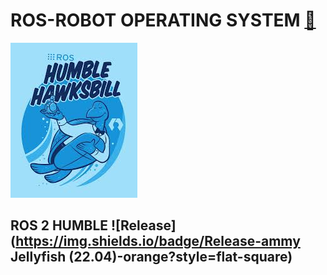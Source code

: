 #     ROS-ROBOT OPERATING SYSTEM [🚀](https://img.shields.io/badge/Status-Active-brightgreen?style=flat-square)

![picture](Download_ros2/ros2_humble/ros2_humble.jpeg)

## ROS 2 HUMBLE ![Release](https://img.shields.io/badge/Release-ammy Jellyfish (22.04)-orange?style=flat-square)

